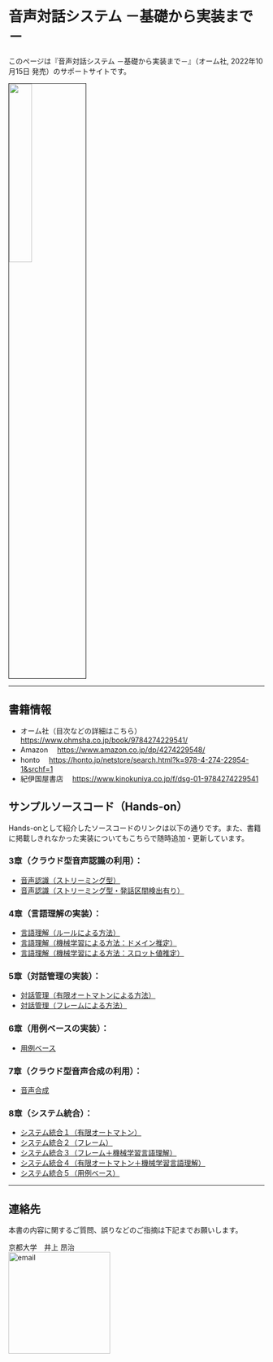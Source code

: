 # 音声対話システム －基礎から実装まで－
このページは『音声対話システム －基礎から実装まで－』（オーム社, 2022年10月15日 発売）のサポートサイトです。

<img src="https://user-images.githubusercontent.com/31427099/192208284-5c1e25a6-2188-401d-a234-8409f84d04cd.jpg" width=30% border="1">

* * *
## 書籍情報

- オーム社（目次などの詳細はこちら）
　https://www.ohmsha.co.jp/book/9784274229541/
- Amazon
　https://www.amazon.co.jp/dp/4274229548/
- honto
　https://honto.jp/netstore/search.html?k=978-4-274-22954-1&srchf=1
- 紀伊国屋書店
　https://www.kinokuniya.co.jp/f/dsg-01-9784274229541

## サンプルソースコード（Hands-on）

Hands-onとして紹介したソースコードのリンクは以下の通りです。また、書籍に掲載しきれなかった実装についてもこちらで随時追加・更新しています。

### 3章（クラウド型音声認識の利用）：

- [音声認識（ストリーミング型）](src/asr_google_streaming.ipynb)
- [音声認識（ストリーミング型・発話区間検出有り）](src/asr_google_streaming_vad.ipynb)

### 4章（言語理解の実装）：

- [言語理解（ルールによる方法）](src/slu_rule.ipynb)
- [言語理解（機械学習による方法：ドメイン推定）](src/slu_ml_domain.ipynb)
- [言語理解（機械学習による方法：スロット値推定）](src/slu_ml_slot.ipynb)

### 5章（対話管理の実装）：

- [対話管理（有限オートマトンによる方法）](src/dm_fst.ipynb)
- [対話管理（フレームによる方法）](src/dm_frame.ipynb)

### 6章（用例ベースの実装）：

- [用例ベース](src/example_based.ipynb)

### 7章（クラウド型音声合成の利用）：

- [音声合成](src/tts_google.ipynb)

### 8章（システム統合）：

- [システム統合１（有限オートマトン）](src/system1.ipynb)
- [システム統合２（フレーム）](src/system2.ipynb)
- [システム統合３（フレーム＋機械学習言語理解）](src/system3.ipynb)
- [システム統合４（有限オートマトン＋機械学習言語理解）](src/system4.ipynb)
- [システム統合５（用例ベース）](src/system5.ipynb)

* * *
## 連絡先
本書の内容に関するご質問、誤りなどのご指摘は下記までお願いします。

京都大学　井上 昂治<br>
<img width="200" alt="email" src="https://user-images.githubusercontent.com/31427099/192209972-6a6038fb-94c7-450e-83ff-6bc94639ab41.png">
